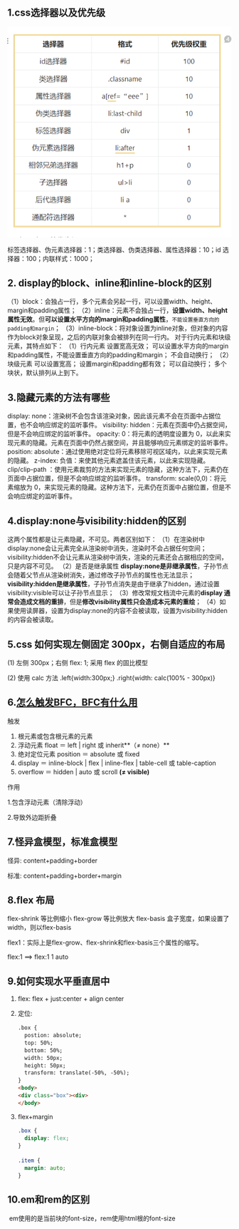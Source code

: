 ## 1.css选择器以及优先级

![image-20230301204707499](CSS八股.assets/image-20230301204707499.png)

标签选择器、伪元素选择器：1；类选择器、伪类选择器、属性选择器：10；id 选择器：100；内联样式：1000；

## 2. display的block、inline和inline-block的区别

（1）block：会独占一行，多个元素会另起一行，可以设置width、height、margin和padding属性；
（2）inline：元素不会独占一行，**设置width、height属性无效**。但**可以设置水平方向的margin和padding属性**，`不能设置垂直方向的padding和margin`；
（3）inline-block：将对象设置为inline对象，但对象的内容作为block对象呈现，之后的内联对象会被排列在同一行内。
对于行内元素和块级元素，其特点如下：
	（1）行内元素
		设置宽高无效；
		可以设置水平方向的margin和padding属性，不能设置垂直方向的padding和margin；
		不会自动换行；
	（2）块级元素
		可以设置宽高；
		设置margin和padding都有效；
		可以自动换行；
		多个块状，默认排列从上到下。

## 3.隐藏元素的方法有哪些

display: none：渲染树不会包含该渲染对象，因此该元素不会在页面中占据位置，也不会响应绑定的监听事件。
visibility: hidden：元素在页面中仍占据空间，但是不会响应绑定的监听事件。
opacity: 0：将元素的透明度设置为 0，以此来实现元素的隐藏。元素在页面中仍然占据空间，并且能够响应元素绑定的监听事件。
position: absolute：通过使用绝对定位将元素移除可视区域内，以此来实现元素的隐藏。
z-index: 负值：来使其他元素遮盖住该元素，以此来实现隐藏。
clip/clip-path ：使用元素裁剪的方法来实现元素的隐藏，这种方法下，元素仍在页面中占据位置，但是不会响应绑定的监听事件。
transform: scale(0,0)：将元素缩放为 0，来实现元素的隐藏。这种方法下，元素仍在页面中占据位置，但是不会响应绑定的监听事件。

## 4.display:none与visibility:hidden的区别

这两个属性都是让元素隐藏，不可见。两者区别如下：
（1）在渲染树中
display:none会让元素完全从渲染树中消失，渲染时不会占据任何空间；
visibility:hidden不会让元素从渲染树中消失，渲染的元素还会占据相应的空间，只是内容不可见。
（2）是否是继承属性
**display:none是非继承属性**，子孙节点会随着父节点从渲染树消失，通过修改子孙节点的属性也无法显示；
**visibility:hidden是继承属性**，子孙节点消失是由于继承了hidden，通过设置visibility:visible可以让子孙节点显示；
（3）修改常规文档流中元素的**display 通常会造成文档的重排**，但是**修改visibility属性只会造成本元素的重绘**；
（4）如果使用读屏器，设置为display:none的内容不会被读取，设置为visibility:hidden的内容会被读取。

## 5.css 如何实现左侧固定 300px，右侧自适应的布局

(1) 左侧 300px；右侧 flex: 1; 采用 flex 的固比模型

(2) 使用 calc 方法 .left{width:300px;} .right{width: calc(100% - 300px)}

## 6.[怎么触发BFC，BFC有什么用](https://q.shanyue.tech/fe/css/572.html#%E4%BD%BF%E7%94%A8-flex)

触发

1. 根元素或包含根元素的元素
2. 浮动元素 float ＝ left | right 或 inherit**（≠ none）**
3. 绝对定位元素 position ＝ absolute 或 fixed
4. display ＝ inline-block | flex | inline-flex | table-cell 或 table-caption
5. overflow ＝ hidden | auto 或 scroll **(≠ visible)**

作用

1.包含浮动元素（清除浮动）

2.导致外边距折叠

## 7.怪异盒模型，标准盒模型

怪异: content+padding+border

标准: content+padding+border+margin

## 8.flex 布局

flex-shrink 等比例缩小 flex-grow 等比例放大 flex-basis 盒子宽度，如果设置了width，则以flex-basis

flex1：实际上是flex-grow、flex-shrink和flex-basis三个属性的缩写。

flex:1 ==> flex:1 1 auto 

## 9.如何实现水平垂直居中

1. flex: flex + just:center + align center

2. 定位: 

   ```html
   .box {
     postion: absolute;
     top: 50%;
     bottom: 50%;
     width: 50px;
     height: 50px;
     transform: translate(-50%, -50%);
   }
   <body>
   <div class="box"><div>
   </body>
   ```

3. flex+margin

	```css
	.box {
	  display: flex;
	}
	
	.item {
	  margin: auto;
	}
	```

## 10.em和rem的区别

​	em使用的是当前块的font-size，rem使用html根的font-size

